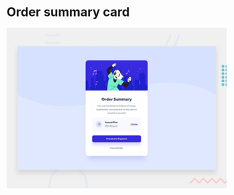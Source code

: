 # Order summary card

![Design preview for the Order summary card coding challenge](./design/desktop-preview.jpg)














